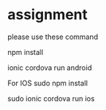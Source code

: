 # assignment
please use these command

npm install

ionic cordova run android

For IOS
sudo npm install

sudo ionic cordova run ios
